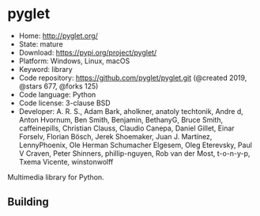 # pyglet

- Home: http://pyglet.org/
- State: mature
- Download: https://pypi.org/project/pyglet/
- Platform: Windows, Linux, macOS
- Keyword: library
- Code repository: https://github.com/pyglet/pyglet.git (@created 2019, @stars 677, @forks 125)
- Code language: Python
- Code license: 3-clause BSD
- Developer: A. R. S., Adam Bark, aholkner, anatoly techtonik, Andre d, Anton Hvornum, Ben Smith, Benjamin, BethanyG, Bruce Smith, caffeinepills, Christian Clauss, Claudio Canepa, Daniel Gillet, Einar Forselv, Florian Bösch, Jerek Shoemaker, Juan J. Martínez, LennyPhoenix, Ole Herman Schumacher Elgesem, Oleg Eterevsky, Paul V Craven, Peter Shinners, phillip-nguyen, Rob van der Most, t-o-n-y-p, Txema Vicente, winstonwolff

Multimedia library for Python.

## Building
